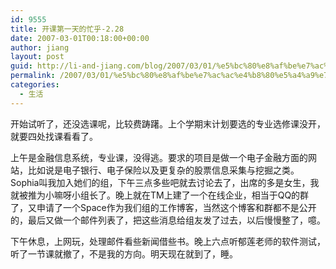 ```yaml
---
id: 9555
title: 开课第一天的忙乎-2.28
date: 2007-03-01T00:18:00+00:00
author: jiang
layout: post
guid: http://li-and-jiang.com/blog/2007/03/01/%e5%bc%80%e8%af%be%e7%ac%ac%e4%b8%80%e5%a4%a9%e7%9a%84%e5%bf%99%e4%b9%8e-228/
permalink: /2007/03/01/%e5%bc%80%e8%af%be%e7%ac%ac%e4%b8%80%e5%a4%a9%e7%9a%84%e5%bf%99%e4%b9%8e-228/
categories:
  - 生活
---
```

开始试听了，还没选课呢，比较费踌躇。上个学期末计划要选的专业选修课没开，就要四处找课看看了。

上午是金融信息系统，专业课，没得逃。要求的项目是做一个电子金融方面的网站，比如说是电子银行、电子保险以及更复杂的股票信息采集与挖掘之类。Sophia叫我加入她们的组，下午三点多些吧就去讨论去了，出席的多是女生，我就被推为小嘛呀小组长了。晚上就在TM上建了一个在线企业，相当于QQ的群了，又申请了一个Space作为我们组的工作博客，当然这个博客和群都不是公开的，最后又做一个邮件列表了，把这些消息给组友发了过去，以后慢慢整了，噫。

下午休息，上网玩，处理邮件看些新闻借些书。晚上六点听郁莲老师的软件测试，听了一节课就撤了，不是我的方向。明天现在就到了，睡。